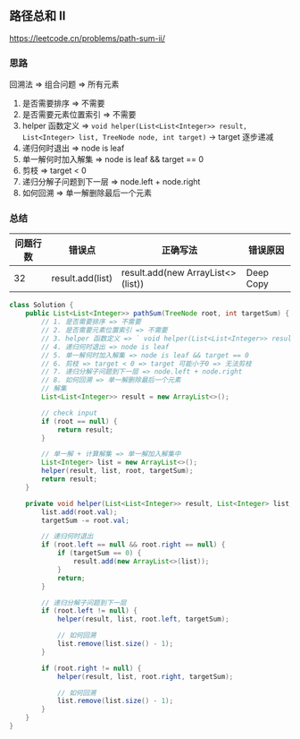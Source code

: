 ## 路径总和 II

<https://leetcode.cn/problems/path-sum-ii/>

### 思路

回溯法 => 组合问题 => 所有元素

1. 是否需要排序 => 不需要
2. 是否需要元素位置索引 => 不需要
3. helper 函数定义 => ` void helper(List<List<Integer>> result, List<Integer> list, TreeNode node, int target) ` -> target
   逐步递减
4. 递归何时退出 => node is leaf
5. 单一解何时加入解集 => node is leaf && target == 0
6. 剪枝 => target < 0
7. 递归分解子问题到下一层 => node.left + node.right
8. 如何回溯 => 单一解删除最后一个元素

### 总结

| 问题行数 | 错误点              | 正确写法                              | 错误原因      |
|------|------------------|-----------------------------------|-----------|
| 32   | result.add(list) | result.add(new ArrayList<>(list)) | Deep Copy |

```java
class Solution {
    public List<List<Integer>> pathSum(TreeNode root, int targetSum) {
        // 1. 是否需要排序 => 不需要
        // 2. 是否需要元素位置索引 => 不需要
        // 3. helper 函数定义 => ` void helper(List<List<Integer>> result, List<Integer> list, TreeNode node, int target) ` -> target 逐步递减
        // 4. 递归何时退出 => node is leaf
        // 5. 单一解何时加入解集 => node is leaf && target == 0
        // 6. 剪枝 => target < 0 => target 可能小于0 => 无法剪枝
        // 7. 递归分解子问题到下一层 => node.left + node.right
        // 8. 如何回溯 => 单一解删除最后一个元素
        // 解集
        List<List<Integer>> result = new ArrayList<>();

        // check input
        if (root == null) {
            return result;
        }

        // 单一解 + 计算解集 => 单一解加入解集中
        List<Integer> list = new ArrayList<>();
        helper(result, list, root, targetSum);
        return result;
    }

    private void helper(List<List<Integer>> result, List<Integer> list, TreeNode root, int targetSum) {
        list.add(root.val);
        targetSum -= root.val;

        // 递归何时退出
        if (root.left == null && root.right == null) {
            if (targetSum == 0) {
                result.add(new ArrayList<>(list));
            }
            return;
        }

        // 递归分解子问题到下一层
        if (root.left != null) {
            helper(result, list, root.left, targetSum);

            // 如何回溯
            list.remove(list.size() - 1);
        }

        if (root.right != null) {
            helper(result, list, root.right, targetSum);

            // 如何回溯
            list.remove(list.size() - 1);
        }
    }
}
```
